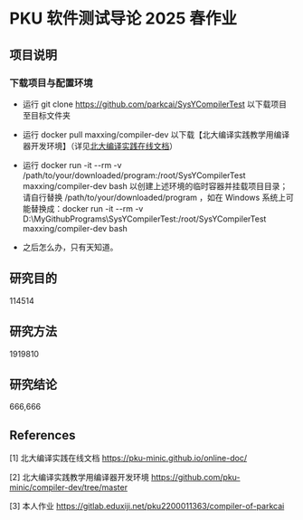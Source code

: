 # PKU 软件测试导论 2025 春作业

## 项目说明

### 下载项目与配置环境

- 运行 git clone https://github.com/parkcai/SysYCompilerTest 以下载项目至目标文件夹

- 运行 docker pull maxxing/compiler-dev 以下载【北大编译实践教学用编译器开发环境】（详见[北大编译实践在线文档](https://pku-minic.github.io/online-doc/)）

- 运行 docker run -it --rm -v /path/to/your/downloaded/program:/root/SysYCompilerTest maxxing/compiler-dev bash 以创建上述环境的临时容器并挂载项目目录；请自行替换 /path/to/your/downloaded/program ，如在 Windows 系统上可能替换成：docker run -it --rm -v D:\MyGithubPrograms\SysYCompilerTest:/root/SysYCompilerTest maxxing/compiler-dev bash

- 之后怎么办，只有天知道。

## 研究目的

114514

## 研究方法

1919810

## 研究结论

666,666

## References

[1] 北大编译实践在线文档 https://pku-minic.github.io/online-doc/

[2] 北大编译实践教学用编译器开发环境 https://github.com/pku-minic/compiler-dev/tree/master

[3] 本人作业 https://gitlab.eduxiji.net/pku2200011363/compiler-of-parkcai
